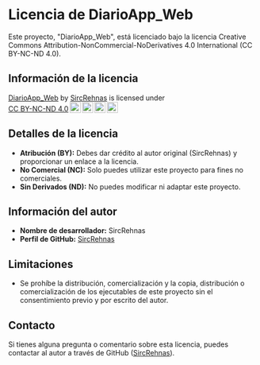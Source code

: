 # Licencia de DiarioApp_Web

Este proyecto, "DiarioApp_Web", está licenciado bajo la licencia Creative Commons Attribution-NonCommercial-NoDerivatives 4.0 International (CC BY-NC-ND 4.0).

## Información de la licencia

<p xmlns:cc="http://creativecommons.org/ns#" xmlns:dct="http://purl.org/dc/terms/"><a property="dct:title" rel="cc:attributionURL" href="https://github.com/SircRehnas/DiarioApp_Web">DiarioApp_Web</a> by <a rel="cc:attributionURL dct:creator" property="cc:attributionName" href="https://github.com/SircRehnas">SircRehnas</a> is licensed under <a href="https://creativecommons.org/licenses/by-nc-nd/4.0/?ref=chooser-v1" target="_blank" rel="license noopener noreferrer" style="display:inline-block;">CC BY-NC-ND 4.0<img style="height:22px!important;margin-left:3px;vertical-align:text-bottom;" src="https://mirrors.creativecommons.org/presskit/icons/cc.svg?ref=chooser-v1" alt=""><img style="height:22px!important;margin-left:3px;vertical-align:text-bottom;" src="https://mirrors.creativecommons.org/presskit/icons/by.svg?ref=chooser-v1" alt=""><img style="height:22px!important;margin-left:3px;vertical-align:text-bottom;" src="https://mirrors.creativecommons.org/presskit/icons/nc.svg?ref=chooser-v1" alt=""><img style="height:22px!important;margin-left:3px;vertical-align:text-bottom;" src="https://mirrors.creativecommons.org/presskit/icons/nd.svg?ref=chooser-v1" alt=""></a></p>

## Detalles de la licencia

* **Atribución (BY):** Debes dar crédito al autor original (SircRehnas) y proporcionar un enlace a la licencia.
* **No Comercial (NC):** Solo puedes utilizar este proyecto para fines no comerciales.
* **Sin Derivados (ND):** No puedes modificar ni adaptar este proyecto.

## Información del autor

* **Nombre de desarrollador:** SircRehnas
* **Perfil de GitHub:** [SircRehnas](https://github.com/SircRehnas)

## Limitaciones

* Se prohíbe la distribución, comercialización y la copia, distribución o comercialización de los ejecutables de este proyecto sin el consentimiento previo y por escrito del autor.

## Contacto

Si tienes alguna pregunta o comentario sobre esta licencia, puedes contactar al autor a través de GitHub ([SircRehnas](https://github.com/SircRehnas)).